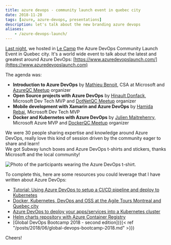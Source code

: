 ```yaml
---
title: azure devops - community launch event in quebec city
date: 2018-11-28
tags: [azure, azure-devops, presentations]
description: let's talk about the new branding azure devops
aliases:
    - /azure-devops-launch/
---
```

[Last night](https://www.meetup.com/AzureQC/events/254946993/), we hosted in [Le Camp](https://lecampquebec.com/en/) the Azure DevOps Community Launch Event in Quebec city. It's a world wide event to talk about the latest and greatest around Azure DevOps: [https://www.azuredevopslaunch.com/](https://www.azuredevopslaunch.com)  

The agenda was:
- **Introduction to Azure DevOps** by [Mathieu Benoit](https://www.linkedin.com/in/mathieubenoitqc), CSA at Microsoft and [AzureQC Meetup](https://www.meetup.com/AzureQC) organizer
- **Open Source projects with Azure DevOps** by [Hinault Donfack](https://www.linkedin.com/in/hinault-romaric-donfack-01678823), Microsoft Dev Tech MVP and [DotNetQC Meetup](https://www.meetup.com/DotNet-Quebec) organizer
- **Mobile development with Xamarin and Azure DevOps** by [Hamida Rebai](https://www.linkedin.com/in/hamida-rebai-trabelsi-09b8525), Microsoft Dev Tech MVP
- **Docker and Kubernetes with Azure DevOps** by [Julien Maitrehenry,](https://www.linkedin.com/in/jmaitrehenry) Microsoft Azure MVP and [DockerQC Meetup](https://www.meetup.com/Docker-Quebec-Meetup) organizer

We were 30 people sharing expertise and knowledge around Azure DevOps, really love this kind of session driven by the community eager to share and learn!  
We got Subway lunch boxes and Azure DevOps t-shirts and stickers, thanks Microsoft and the local community!  

![Photo of the participants wearing the Azure DevOps t-shirt.](https://2.bp.blogspot.com/-tnbs0wIIfXg/W_9ZI_Ya0_I/AAAAAAAASLM/VltsHP7yEPQl0GBPXPTOGpIrVwtwSgBpwCLcBGAs/s640/devops-t-shirts.jpg)

To complete this, here are some resources you could leverage that I have written about Azure DevOps:  
- [Tutorial: Using Azure DevOps to setup a CI/CD pipeline and deploy to Kubernetes](https://open.microsoft.com/2018/11/27/tutorial-azure-devops-setup-cicd-pipeline-kubernetes-docker-helm/)
- [Docker, Kubernetes, DevOps and OSS at the Agile Tours Montreal and Quebec city](https://alwaysupalwayson.blogspot.com/2018/11/docker-kubernetes-devops-and-oss-at.html) 
- [Azure DevOps to deploy your apps/services into a Kubernetes cluster](https://alwaysupalwayson.blogspot.com/2018/10/azure-devops-to-deploy-your.html)
- [Helm charts repository with Azure Container Registry](https://alwaysupalwayson.blogspot.com/2018/10/helm-charts-repository-with-azure.html) 
- [Global DevOps Bootcamp 2018 - second edition]({{< ref "/posts/2018/06/global-devops-bootcamp-2018.md" >}})

Cheers!
